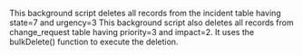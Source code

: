 This background script deletes all records from the incident table having state=7 and urgency=3
This background script also deletes all records from change_request table having priority=3 and impact=2.
It uses the bulkDelete() function to execute the deletion.
